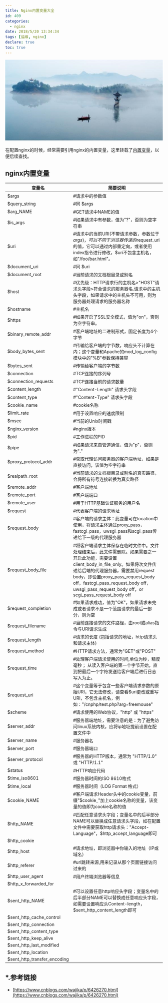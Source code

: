 ```yaml
---
title: Nginx内置变量大全
id: 409
categories:
  - nginx
date: 2018/5/20 13:34:34     
tags: [运维, nginx]
declare: true
toc: true
---
```

![img](/img/xjy/tangquanchi.jpg)<br/><br/>
在配置nginx的时候，经常需要引用nginx的内置变量，这里转载了[内置变量](https://www.cnblogs.com/wajika/p/6426270.html)，以便后续查找。

<!--more-->

## nginx内置变量
变量名 | 简要说明
---|---
$args|#请求中的参数值
$query_string|#同 $args
$arg_NAME|#GET请求中NAME的值
$is_args|#如果请求中有参数，值为"?"，否则为空字符串
$uri|#请求中的当前URI(不带请求参数，参数位于$args)，可以不同于浏览器传递的$request_uri的值，它可以通过内部重定向，或者使用index指令进行修改，$uri不包含主机名，如"/foo/bar.html"。
$document_uri|#同 $uri
$document_root|#当前请求的文档根目录或别名
$host|#优先级：HTTP请求行的主机名>"HOST"请求头字段>符合请求的服务器名.请求中的主机头字段，如果请求中的主机头不可用，则为服务器处理请求的服务器名称
$hostname|#主机名
$https|#如果开启了SSL安全模式，值为"on"，否则为空字符串。
$binary_remote_addr|#客户端地址的二进制形式，固定长度为4个字节
$body_bytes_sent|#传输给客户端的字节数，响应头不计算在内；这个变量和Apache的mod_log_config模块中的"%B"参数保持兼容
$bytes_sent|#传输给客户端的字节数
$connection|#TCP连接的序列号
$connection_requests|#TCP连接当前的请求数量
$content_length|#"Content-Length" 请求头字段
$content_type|#"Content-Type" 请求头字段
$cookie_name|#cookie名称
$limit_rate|#用于设置响应的速度限制
$msec|#当前的Unix时间戳
$nginx_version|#nginx版本
$pid|#工作进程的PID
$pipe|#如果请求来自管道通信，值为"p"，否则为"."
$proxy_protocol_addr|#获取代理访问服务器的客户端地址，如果是直接访问，该值为空字符串
$realpath_root|#当前请求的文档根目录或别名的真实路径，会将所有符号连接转换为真实路径
$remote_addr|#客户端地址
$remote_port|#客户端端口
$remote_user|#用于HTTP基础认证服务的用户名
$request|#代表客户端的请求地址
$request_body|#客户端的请求主体：此变量可在location中使用，将请求主体通过proxy_pass，fastcgi_pass，uwsgi_pass和scgi_pass传递给下一级的代理服务器
$request_body_file|#将客户端请求主体保存在临时文件中。文件处理结束后，此文件需删除。如果需要之一开启此功能，需要设置client_body_in_file_only。如果将次文件传 递给后端的代理服务器，需要禁用request body，即设置proxy_pass_request_body off，fastcgi_pass_request_body off，uwsgi_pass_request_body off，or scgi_pass_request_body off
$request_completion|#如果请求成功，值为"OK"，如果请求未完成或者请求不是一个范围请求的最后一部分，则为空
$request_filename|#当前连接请求的文件路径，由root或alias指令与URI请求生成
$request_length|#请求的长度 (包括请求的地址，http请求头和请求主体)
$request_method|#HTTP请求方法，通常为"GET"或"POST"
$request_time|#处理客户端请求使用的时间,单位为秒，精度毫秒； 从读入客户端的第一个字节开始，直到把最后一个字符发送给客户端后进行日志写入为止。
$request_uri|#这个变量等于包含一些客户端请求参数的原始URI，它无法修改，请查看$uri更改或重写URI，不包含主机名，例如："/cnphp/test.php?arg=freemouse"
$scheme|#请求使用的Web协议，"http" 或 "https"
$server_addr|#服务器端地址，需要注意的是：为了避免访问linux系统内核，应将ip地址提前设置在配置文件中
$server_name|#服务器名
$server_port|#服务器端口
$server_protocol|#服务器的HTTP版本，通常为 "HTTP/1.0" 或 "HTTP/1.1"
$status|#HTTP响应代码
$time_iso8601|#服务器时间的ISO 8610格式
$time_local|#服务器时间（LOG Format 格式）
$cookie_NAME|#客户端请求Header头中的cookie变量，前缀"$cookie_"加上cookie名称的变量，该变量的值即为cookie名称的值
$http_NAME|#匹配任意请求头字段；变量名中的后半部分NAME可以替换成任意请求头字段，如在配置文件中需要获取http请求头："Accept-Language"，$http_accept_language即可
$http_cookie| 
$http_host|#请求地址，即浏览器中你输入的地址（IP或域名）
$http_referer|#url跳转来源,用来记录从那个页面链接访问过来的
$http_user_agent|#用户终端浏览器等信息
$http_x_forwarded_for|
$sent_http_NAME|#可以设置任意http响应头字段；变量名中的后半部分NAME可以替换成任意响应头字段，如需要设置响应头Content-length，$sent_http_content_length即可
$sent_http_cache_control| 
$sent_http_connection| 
$sent_http_content_type| 
$sent_http_keep_alive| 
$sent_http_last_modified| 
$sent_http_location| 
$sent_http_transfer_encoding| 


## *.参考链接 
+ [https://www.cnblogs.com/wajika/p/6426270.html](https://www.cnblogs.com/wajika/p/6426270.html)